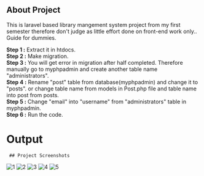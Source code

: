 
## About Project

This is laravel based library mangement system project from my first semester therefore don't judge as little effort done on front-end work only..	
Guide for dummies.
<p>
    <strong>Step 1 :</strong> Extract it in htdocs.<br>
    <strong>Step 2 :</strong> Make migration.<br>
    <strong>Step 3 :</strong> You will get error in migration after half completed. Therefore manually go to myphpadmin and create another table name "administrators".<br>
    <strong>Step 4 :</strong> Rename "post" table from database(myphpadmin) and change it to "posts". or change table name from models in Post.php file and table       name  into post from posts.<br>
    <strong>Step 5 :</strong> Change "email" into "username" from "administrators" table in myphpadmin.<br>
    <strong>Step 6 :</strong> Run the code.
    
# Output    
     ## Project Screenshots
![1](https://github.com/barchakuz/Library-mangement-web-app/assets/66128370/93c84d95-0cf6-4987-8e37-e1cd4e00d987)
![2](https://github.com/barchakuz/Library-mangement-web-app/assets/66128370/42e9ce2f-af8e-4e56-8fe9-c8f81fbc899d)
![3](https://github.com/barchakuz/Library-mangement-web-app/assets/66128370/7d06240d-8252-476f-9965-c3c3ca24aa8f)
![4](https://github.com/barchakuz/Library-mangement-web-app/assets/66128370/3b52d50a-68de-46ea-8854-3a778825cd46)
![5](https://github.com/barchakuz/Library-mangement-web-app/assets/66128370/c6cc8e66-6f54-4bbf-9c84-22f93ba2fdb9)

